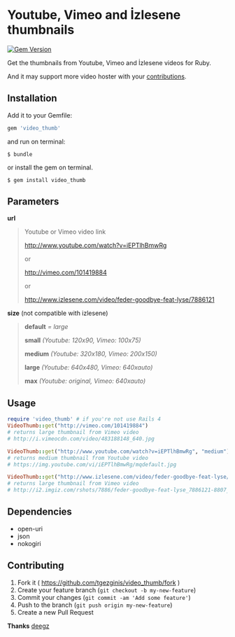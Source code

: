 # Youtube, Vimeo and İzlesene thumbnails
[![Gem Version](https://badge.fury.io/rb/video_thumb.svg)](http://badge.fury.io/rb/video_thumb)

Get the thumbnails from Youtube, Vimeo and İzlesene videos for Ruby.

And it may support more video hoster with your [contributions](#contributing).

## Installation

Add it to your Gemfile:

```ruby
gem 'video_thumb'
```

and run on terminal:

    $ bundle

or install the gem on terminal.

    $ gem install video_thumb

## Parameters

**url**

> Youtube or Vimeo video link
>
> http://www.youtube.com/watch?v=iEPTlhBmwRg
>
> or
>
> http://vimeo.com/101419884
>
> or
>
> http://www.izlesene.com/video/feder-goodbye-feat-lyse/7886121

**size** (not compatible with izlesene)
> **default**  *= large*
>
> **small**  *(Youtube: 120x90, Vimeo: 100x75)*
>
> **medium**  *(Youtube: 320x180, Vimeo: 200x150)*
>
> **large**  *(Youtube: 640x480, Vimeo: 640xauto)*
>
> **max**  *(Youtube: original, Vimeo: 640xauto)*



## Usage

```ruby
require 'video_thumb' # if you're not use Rails 4
VideoThumb::get("http://vimeo.com/101419884")
# returns large thumbnail from Vimeo video
# http://i.vimeocdn.com/video/483188148_640.jpg

VideoThumb::get("http://www.youtube.com/watch?v=iEPTlhBmwRg", "medium")
# returns medium thumbnail from Youtube video
# https://img.youtube.com/vi/iEPTlhBmwRg/mqdefault.jpg

VideoThumb::get("http://www.izlesene.com/video/feder-goodbye-feat-lyse/7886121")
# returns large thumbnail from Vimeo video
# http://i2.imgiz.com/rshots/7886/feder-goodbye-feat-lyse_7886121-8807_1200x630.jpg
```

## Dependencies
 - open-uri
 - json
 - nokogiri


<a name="contributing"></a>
## Contributing
1. Fork it ( https://github.com/tgezginis/video_thumb/fork )
2. Create your feature branch (`git checkout -b my-new-feature`)
3. Commit your changes (`git commit -am 'Add some feature'`)
4. Push to the branch (`git push origin my-new-feature`)
5. Create a new Pull Request

**Thanks**
[deegz](https://github.com/deegz)
